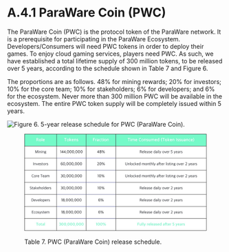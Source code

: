 # A.4.1 ParaWare Coin (PWC)

The ParaWare Coin (PWC) is the protocol token of the ParaWare network. It is a prerequisite for participating in the ParaWare Ecosystem. Developers/Consumers will need PWC tokens in order to deploy their games. To enjoy cloud gaming services, players need PWC. As such, we have established a total lifetime supply of 300 million tokens, to be released over 5 years, according to the schedule shown in Table 7 and Figure 6.

The proportions are as follows. 48% for mining rewards; 20% for investors; 10% for the core team; 10% for stakeholders; 6% for developers; and 6% for the ecosystem. Never more than 300 million PWC will be available in the ecosystem. The entire PWC token supply will be completely issued within 5 years.

![Figure 6. 5-year release schedule for PWC (ParaWare Coin).](../../.gitbook/assets/2022-09-02\_164932.png)



<figure><img src="../../.gitbook/assets/table 7.jpeg" alt=""><figcaption><p>Table 7. PWC (ParaWare Coin) release schedule.</p></figcaption></figure>

#### &#x20;<a href="#_aes7qz3sqs04" id="_aes7qz3sqs04"></a>
